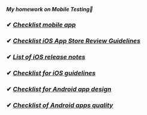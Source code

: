 ***My homework on Mobile Testing📱***

### ✔ [_Checklist mobile app_](https://docs.google.com/spreadsheets/d/13xM_qfBLjhC5ctGwsRKRwrRkoEC4r1vejgBkEhFgsvg/edit#gid=0)
### ✔ [_Checklist iOS App Store Review Guidelines_](https://docs.google.com/spreadsheets/d/13xM_qfBLjhC5ctGwsRKRwrRkoEC4r1vejgBkEhFgsvg/edit#gid=1628086643)
### ✔ [_List of iOS release notes_](https://docs.google.com/spreadsheets/d/13xM_qfBLjhC5ctGwsRKRwrRkoEC4r1vejgBkEhFgsvg/edit#gid=46108895)
### ✔ [_Checklist for iOS guidelines_](https://docs.google.com/spreadsheets/d/13xM_qfBLjhC5ctGwsRKRwrRkoEC4r1vejgBkEhFgsvg/edit#gid=100766702)
### ✔ [_Checklist for Android app design_](https://docs.google.com/spreadsheets/d/13xM_qfBLjhC5ctGwsRKRwrRkoEC4r1vejgBkEhFgsvg/edit#gid=1236989420)
### ✔ [_Checklist of Android apps quality_](https://docs.google.com/spreadsheets/d/13xM_qfBLjhC5ctGwsRKRwrRkoEC4r1vejgBkEhFgsvg/edit#gid=1618635470)
